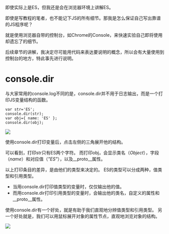 即使实际上是ES，但我还是会在浏览器环境上讲解ES。

即使是写教程的笔者，也不能记下JS的所有细节。那我是怎么保证自己写出靠谱的JS程序呢？

就是使用浏览器自带的控制台，如Chrome的Console，来快速实验自己即将使用却遗忘了的细节。

后续章节的讲解，我决定尽可能用代码来表达要说明的概念，所以会有大量使用到控制台的地方，特此事先进行说明。

# console.dir
与大家常用的console.log不同的是，console.dir并不用于日志输出，而是一个打印JS变量结构的函数。

~~~
var str='ES';
console.dir(str);
var obj={ name: 'ES' };
console.dir(obj);
~~~

![](../../images/TIM截图20170713173809.jpg)

使用console.dir打印变量后，点击左侧的三角展开他的结构。

可以看到，打印str只有ES两个字符。
而打印obj，会显示类名（*Object*），字段（*name*）和对应值（*\"ES\"*），以及\_\_proto\_\_属性。

以上打印条目的差异，是由他们的类型来决定的。
ES的类型可以分成两种，值类型和引用类型。

* 当用console.dir打印值类型的变量时，仅仅输出他的值。
* 而用console.dir打印引用类型的变量时，会输出他的类名，自定义的属性和\_\_proto\_\_属性。

使用console.dir有一个好处，就是有助于我们直观地分辨值类型和引用类型。
另一个好处就是，我们可以用鼠标展开对象的属性节点，直观地浏览对象的结构。

![](../../images/TIM截图20170713160220.jpg)